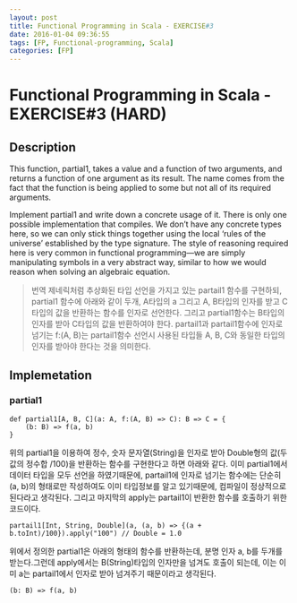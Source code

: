 ```yaml
---
layout: post
title: Functional Programming in Scala - EXERCISE#3
date: 2016-01-04 09:36:55
tags: [FP, Functional-programming, Scala]
categories: [FP]
---
```


# Functional Programming in Scala - EXERCISE#3 (HARD)
## Description
This function, partial1, takes a value and a function of two arguments, and returns a function of one argument as its result. The name comes from the fact that the function is being applied to some but not all of its required arguments.

Implement partial1 and write down a concrete usage of it. There is only one possible implementation that compiles. We don’t have any concrete types here, so we can only stick things together using the local ‘rules of the universe’ established by the type signature. The style of reasoning required here is very common in functional programming—we are simply manipulating symbols in a very abstract way, similar to how we would reason when solving an algebraic equation.


> 번역
> 제네릭처럼 추상화된 타입 선언을 가지고 있는 partail1 함수를 구현하되, partial1 함수에 아래와 같이 두개, A타입의 a 그리고 A, B타입의 인자를 받고 C타입의 값을 반환하는 함수를 인자로 선언한다.
> 그리고 partial1함수는 B타입의 인자를 받아 C타입의 값을 반환하여야 한다.
> partail1과 partail1함수에 인자로 넘기는 f:(A, B)는 partail1함수 선언시 사용된 타입들 A, B, C와 동일한 타입의 인자를 받아야 한다는 것을 의미한다.


## Implemetation
### partial1

```
def partial1[A, B, C](a: A, f:(A, B) => C): B => C = {
    (b: B) => f(a, b)
}

```

위의 partial1을 이용하여 정수, 숫자 문자열(String)을 인자로 받아 Double형의 값(두값의 정수합 /100)을 반환하는 함수를 구현한다고 하면 아래와 같다.
이미 partial1에서 데이터 타입을 모두 선언을 하였기때문에, partail1에 인자로 넘기는 함수에는 단순히 (a, b)의 형태로만 작성하여도 이미 타입정보를 알고 있기때문에, 컴파일이 정상적으로 된다라고 생각된다. 그리고 마지막의 apply는 partail1이 반환한 함수를 호출하기 위한 코드이다.

```
partail1[Int, String, Double](a, (a, b) => {(a + b.toInt)/100}).apply("100") // Double = 1.0

```
위에서 정의한 partial1은 아래의 형태의 함수를 반환하는데, 분명 인자 a, b를 두개를 받는다.그런데 apply에서는 B(String)타입의 인자만을 넘겨도 호출이 되는데, 이는 이미 a는 partail1에서 인자로 받아 넘겨주기 때문이라고 생각된다.

```
(b: B) => f(a, b)
```

